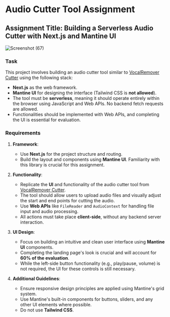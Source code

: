 
# Audio Cutter Tool Assignment

## Assignment Title: Building a Serverless Audio Cutter with Next.js and Mantine UI

![Screenshot (67)](https://github.com/user-attachments/assets/e43609fc-caa1-405d-a906-57202b6aa909)

### Task
This project involves building an audio cutter tool similar to [VocalRemover Cutter](https://vocalremover.org/cutter) using the following stack:
- **Next.js** as the web framework.
- **Mantine UI** for designing the interface (Tailwind CSS is **not allowed**).
- The tool must be **serverless**, meaning it should operate entirely within the browser using JavaScript and Web APIs. No backend fetch requests are allowed.
- Functionalities should be implemented with Web APIs, and completing the UI is essential for evaluation.

### Requirements

1. **Framework**:
   - Use **Next.js** for the project structure and routing.
   - Build the layout and components using **Mantine UI**. Familiarity with this library is crucial for this assignment.

2. **Functionality**:
   - Replicate the **UI** and functionality of the audio cutter tool from [VocalRemover Cutter](https://vocalremover.org/cutter).
   - The tool should allow users to upload audio files and visually adjust the start and end points for cutting the audio.
   - Use **Web APIs** like `FileReader` and `AudioContext` for handling file input and audio processing.
   - All actions must take place **client-side**, without any backend server interaction.
   
3. **UI Design**:
   - Focus on building an intuitive and clean user interface using **Mantine UI** components.
   - Completing the landing page's look is crucial and will account for **60% of the evaluation**.
   - While the left-side button functionality (e.g., play/pause, volume) is not required, the UI for these controls is still necessary.

4. **Additional Guidelines**:
   - Ensure responsive design principles are applied using Mantine's grid system.
   - Use Mantine's built-in components for buttons, sliders, and any other UI elements where possible.
   - Do not use **Tailwind CSS**.



